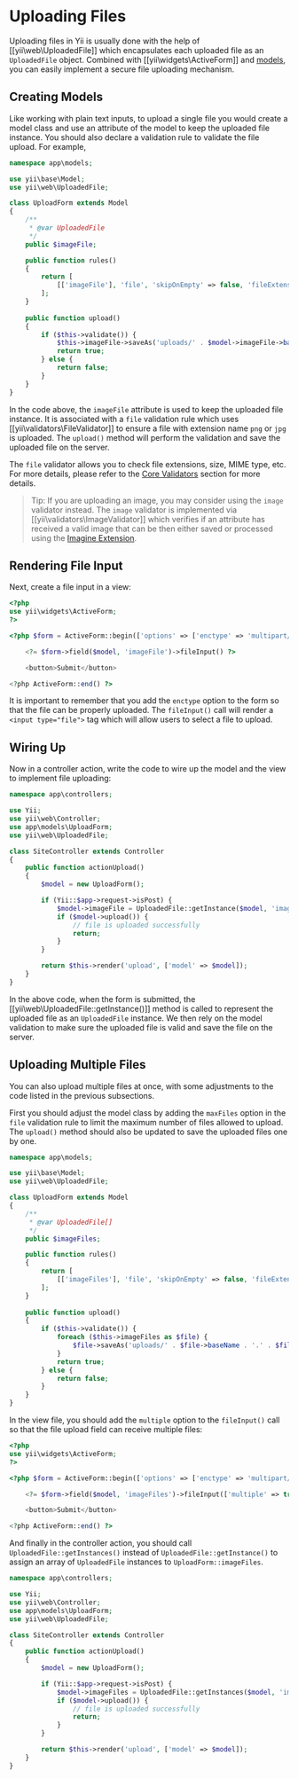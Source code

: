 Uploading Files
===============

Uploading files in Yii is usually done with the help of [[yii\web\UploadedFile]] which encapsulates each uploaded
file as an `UploadedFile` object. Combined with [[yii\widgets\ActiveForm]] and [models](structure-models.md),
you can easily implement a secure file uploading mechanism.

 
## Creating Models <span id="creating-models"></span>

Like working with plain text inputs, to upload a single file you would create a model class and use an attribute
of the model to keep the uploaded file instance. You should also declare a validation rule to validate the file upload.
For example,

```php
namespace app\models;

use yii\base\Model;
use yii\web\UploadedFile;

class UploadForm extends Model
{
    /**
     * @var UploadedFile
     */
    public $imageFile;

    public function rules()
    {
        return [
            [['imageFile'], 'file', 'skipOnEmpty' => false, 'fileExtension' => 'png, jpg'],
        ];
    }
    
    public function upload()
    {
        if ($this->validate()) {                
            $this->imageFile->saveAs('uploads/' . $model->imageFile->baseName . '.' . $model->imageFile->extension);
            return true;
        } else {
            return false;
        }
    }
}
```

In the code above, the `imageFile` attribute is used to keep the uploaded file instance. It is associated with
a `file` validation rule which uses [[yii\validators\FileValidator]] to ensure a file with extension name `png` or `jpg`
is uploaded. The `upload()` method will perform the validation and save the uploaded file on the server.

The `file` validator allows you to check file extensions, size, MIME type, etc. For more details, please refer to 
the [Core Validators](tutorial-core-validators.md#file) section for more details.

> Tip: If you are uploading an image, you may consider using the `image` validator instead. The `image` validator is
  implemented via [[yii\validators\ImageValidator]] which verifies if an attribute has received a valid image 
  that can be then either saved or processed using the [Imagine Extension](https://github.com/yiisoft/yii2-imagine).
  

## Rendering File Input <span id="rendering-file-input"></span>

Next, create a file input in a view:

```php
<?php
use yii\widgets\ActiveForm;
?>

<?php $form = ActiveForm::begin(['options' => ['enctype' => 'multipart/form-data']]) ?>

    <?= $form->field($model, 'imageFile')->fileInput() ?>

    <button>Submit</button>

<?php ActiveForm::end() ?>
```

It is important to remember that you add the `enctype` option to the form so that the file can be properly uploaded.
The `fileInput()` call will render a `<input type="file">` tag which will allow users to select a file to upload.


## Wiring Up <span id="wiring-up"></span>

Now in a controller action, write the code to wire up the model and the view to implement file uploading:

```php
namespace app\controllers;

use Yii;
use yii\web\Controller;
use app\models\UploadForm;
use yii\web\UploadedFile;

class SiteController extends Controller
{
    public function actionUpload()
    {
        $model = new UploadForm();

        if (Yii::$app->request->isPost) {
            $model->imageFile = UploadedFile::getInstance($model, 'imageFile');
            if ($model->upload()) {
                // file is uploaded successfully
                return;
            }
        }

        return $this->render('upload', ['model' => $model]);
    }
}
```

In the above code, when the form is submitted, the [[yii\web\UploadedFile::getInstance()]] method is called
to represent the uploaded file as an `UploadedFile` instance. We then rely on the model validation to make sure
the uploaded file is valid and save the file on the server.


## Uploading Multiple Files <span id="uploading-multiple-files"></span>

You can also upload multiple files at once, with some adjustments to the code listed in the previous subsections.

First you should adjust the model class by adding the `maxFiles` option in the `file` validation rule to limit
the maximum number of files allowed to upload. The `upload()` method should also be updated to save the uploaded files
one by one.

```php
namespace app\models;

use yii\base\Model;
use yii\web\UploadedFile;

class UploadForm extends Model
{
    /**
     * @var UploadedFile[]
     */
    public $imageFiles;

    public function rules()
    {
        return [
            [['imageFiles'], 'file', 'skipOnEmpty' => false, 'fileExtension' => 'png, jpg', 'maxFiles' => 4],
        ];
    }
    
    public function upload()
    {
        if ($this->validate()) { 
            foreach ($this->imageFiles as $file) {
                $file->saveAs('uploads/' . $file->baseName . '.' . $file->extension);
            }
            return true;
        } else {
            return false;
        }
    }
}
```

In the view file, you should add the `multiple` option to the `fileInput()` call so that the file upload field
can receive multiple files:
 
```php
<?php
use yii\widgets\ActiveForm;
?>

<?php $form = ActiveForm::begin(['options' => ['enctype' => 'multipart/form-data']]) ?>

    <?= $form->field($model, 'imageFiles')->fileInput(['multiple' => true]) ?>

    <button>Submit</button>

<?php ActiveForm::end() ?>
```

And finally in the controller action, you should call `UploadedFile::getInstances()` instead of 
`UploadedFile::getInstance()` to assign an array of `UploadedFile` instances to `UploadForm::imageFiles`. 

```php
namespace app\controllers;

use Yii;
use yii\web\Controller;
use app\models\UploadForm;
use yii\web\UploadedFile;

class SiteController extends Controller
{
    public function actionUpload()
    {
        $model = new UploadForm();

        if (Yii::$app->request->isPost) {
            $model->imageFiles = UploadedFile::getInstances($model, 'imageFiles');
            if ($model->upload()) {
                // file is uploaded successfully
                return;
            }
        }

        return $this->render('upload', ['model' => $model]);
    }
}
```
